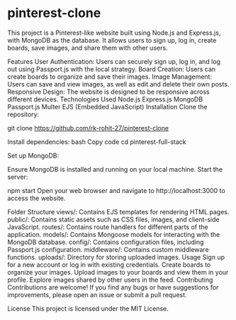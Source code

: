 # pinterest-clone


This project is a Pinterest-like website built using Node.js and Express.js, with MongoDB as the database. It allows users to sign up, log in, create boards, save images, and share them with other users.

Features
User Authentication: Users can securely sign up, log in, and log out using Passport.js with the local strategy.
Board Creation: Users can create boards to organize and save their images.
Image Management: Users can save and view images, as well as edit and delete their own posts.
Responsive Design: The website is designed to be responsive across different devices.
Technologies Used
Node.js
Express.js
MongoDB
Passport.js
Multer
EJS (Embedded JavaScript)
Installation
Clone the repository:

git clone https://github.com/rk-rohit-27/pinterest-clone


Install dependencies:
bash
Copy code
cd pinterest-full-stack

Set up MongoDB:

Ensure MongoDB is installed and running on your local machine.
Start the server:


npm start
Open your web browser and navigate to http://localhost:3000 to access the website.

Folder Structure
views/: Contains EJS templates for rendering HTML pages.
public/: Contains static assets such as CSS files, images, and client-side JavaScript.
routes/: Contains route handlers for different parts of the application.
models/: Contains Mongoose models for interacting with the MongoDB database.
config/: Contains configuration files, including Passport.js configuration.
middleware/: Contains custom middleware functions.
uploads/: Directory for storing uploaded images.
Usage
Sign up for a new account or log in with existing credentials.
Create boards to organize your images.
Upload images to your boards and view them in your profile.
Explore images shared by other users in the feed.
Contributing
Contributions are welcome! If you find any bugs or have suggestions for improvements, please open an issue or submit a pull request.

License
This project is licensed under the MIT License.
